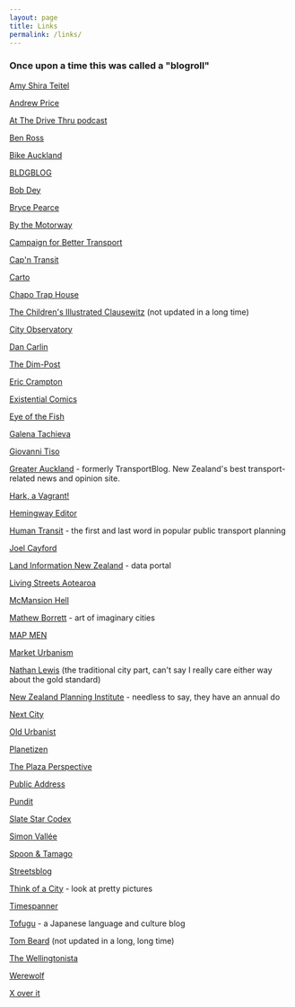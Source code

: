 ```yaml
---
layout: page
title: Links
permalink: /links/
---
```


### Once upon a time this was called a "blogroll"

[Amy Shira Teitel](http://www.popsci.com/popsci-authors/amy-shira-teitel)

[Andrew Price](http://www.andrewalexanderprice.com/)

[At The Drive Thru podcast](http://atthedrivethru.co.nz/)

[Ben Ross](https://voakl.net/)

[Bike Auckland](https://www.bikeauckland.org.nz/)

[BLDGBLOG](http://www.bldgblog.com/)

[Bob Dey](http://www.propbd.co.nz/)

[Bryce Pearce](https://theorewaurbanist.wordpress.com/)

[By the Motorway](http://bythemotorway.be/)

[Campaign for Better Transport](http://www.bettertransport.org.nz/)

[Cap'n Transit](http://capntransit.blogspot.co.nz/)

[Carto](https://carto.com/)

[Chapo Trap House](https://soundcloud.com/chapo-trap-house)

[The Children's Illustrated Clausewitz](https://clausewitzforkids.wordpress.com/) (not updated in a long time)

[City Observatory](http://cityobservatory.org/)

[Dan Carlin](http://www.dancarlin.com/)

[The Dim-Post](https://dimpost.wordpress.com/)

[Eric Crampton](http://offsettingbehaviour.blogspot.com/)

[Existential Comics](http://existentialcomics.com/)

[Eye of the Fish](http://eyeofthefish.org/)

[Galena Tachieva](http://sprawlrepair.com/)

[Giovanni Tiso](http://bat-bean-beam.blogspot.com/)

[Greater Auckland](https://www.greaterauckland.org.nz/) - formerly TransportBlog. New Zealand's best transport-related news and opinion site.

[Hark, a Vagrant!](http://www.harkavagrant.com/)

[Hemingway Editor](http://www.hemingwayapp.com/)

[Human Transit](http://www.humantransit.org/) - the first and last word in popular public transport planning

[Joel Cayford](http://joelcayford.blogspot.com/)

[Land Information New Zealand](https://data.linz.govt.nz/) - data portal

[Living Streets Aotearoa](http://www.livingstreets.org.nz/)

[McMansion Hell](http://mcmansionhell.com/)

[Mathew Borrett](https://www.instagram.com/yonderbean/) - art of imaginary cities

[MAP MEN](https://www.youtube.com/playlist?list=PLfxy4_sBQdxy3A2lvl-y3qWTeJEbC_QCp)

[Market Urbanism](http://marketurbanism.com/)

[Nathan Lewis](http://newworldeconomics.com/category/traditional-city-post-heroic-materialism/) (the traditional city part, can't say I really care either way about the gold standard)

[New Zealand Planning Institute](http://www.planning.org.nz/) - needless to say, they have an annual do

[Next City](http://nextcity.org/forefront)

[Old Urbanist](http://oldurbanist.blogspot.com/)

[Planetizen](http://www.planetizen.com/frontpage)

[The Plaza Perspective](http://plazaperspective.com/)

[Public Address](http://publicaddress.net/)

[Pundit](http://pundit.co.nz/)

[Slate Star Codex](http://slatestarcodex.com/)

[Simon Vallée](http://urbankchoze.blogspot.com/)

[Spoon & Tamago](http://www.spoon-tamago.com/)

[Streetsblog](http://usa.streetsblog.org/)

[Think of a City](http://thinkofacity.tumblr.com/) - look at pretty pictures

[Timespanner](http://timespanner.blogspot.com/)

[Tofugu](https://www.tofugu.com/) - a Japanese language and culture blog

[Tom Beard](http://wellurban.blogspot.co.nz/) (not updated in a long, long time)

[The Wellingtonista](http://wellingtonista.com/)

[Werewolf](http://werewolf.co.nz/)

[X over it](http://xoverit.tumblr.com/)
